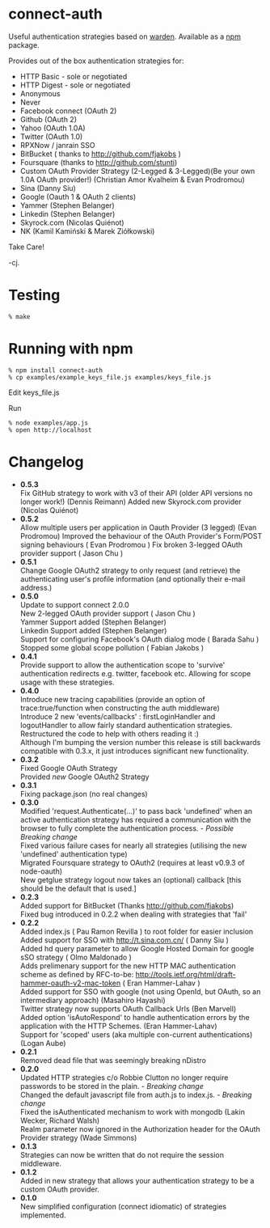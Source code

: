 connect-auth
============

Useful authentication strategies based on [warden]. Available as a [npm] package.

Provides out of the box authentication strategies for:

* HTTP Basic - sole or negotiated
* HTTP Digest - sole or negotiated
* Anonymous
* Never
* Facebook connect (OAuth 2)
* Github (OAuth 2)
* Yahoo (OAuth 1.0A)
* Twitter (OAuth 1.0)
* RPXNow / janrain SSO 
* BitBucket ( thanks to http://github.com/fjakobs )
* Foursquare (thanks to http://github.com/stunti)
* Custom OAuth Provider Strategy (2-Legged & 3-Legged)(Be your own 1.0A OAuth provider!) (Christian Amor Kvalheim & Evan Prodromou)  
* Sina  (Danny Siu)
* Google (Oauth 1 & OAuth 2 clients)
* Yammer (Stephen Belanger)
* Linkedin (Stephen Belanger)
* Skyrock.com (Nicolas Quiénot)
* NK (Kamil Kamiński & Marek Ziółkowski)

Take Care!

-cj.


Testing
=======

    % make

Running with npm
=================

    % npm install connect-auth
    % cp examples/example_keys_file.js examples/keys_file.js

Edit keys_file.js

Run

    % node examples/app.js
    % open http://localhost


[warden]: http://github.com/hassox/warden
[npm]: http://github.com/isaacs/npm    
[express-oauth-plugin]: http://github.com/christkv/node-express-oauth-plugin


Changelog
=========
 * **0.5.3**  
		Fix GitHub strategy to work with v3 of their API (older API versions no longer work!) (Dennis Reimann)
		Added new Skyrock.com provider (Nicolas Quiénot)
 * **0.5.2**  
		Allow multiple users per application in Oauth Provider (3 legged) (Evan Prodromou)
		Improved the behaviour of the OAuth Provider's Form/POST signing behaviours ( Evan Prodromou )
		Fix broken 3-legged OAuth provider support ( Jason Chu )
 * **0.5.1**  
		Change Google OAuth2 strategy to only request (and retrieve) the authenticating user's profile information (and optionally their e-mail address.)
 * **0.5.0**  
		Update to support connect 2.0.0  
		New 2-legged OAuth provider support ( Jason Chu )  
		Yammer Support added (Stephen Belanger)  
		Linkedin Support added (Stephen Belanger)  
		Support for configuring Facebook's OAuth dialog mode ( Barada Sahu )  
		Stopped some global scope pollution ( Fabian Jakobs )  
 * **0.4.1**  
		Provide support to allow the authentication scope to 'survive' authentication redirects e.g. twitter, facebook etc. Allowing for scope usage with these strategies.  
 * **0.4.0**  
		Introduce new tracing capabilities (provide an option of trace:true/function when constructing the auth middleware)  
		Introduce 2 new 'events/callbacks' : firstLoginHandler and logoutHandler to allow fairly standard authentication strategies.  
		Restructured the code to help with others reading it :)  
		Although I'm bumping the version number this release is still backwards compatible with 0.3.x, it just introduces significant new functionality.  
 * **0.3.2**  
		Fixed Google OAuth Strategy  
		Provided *new* Google OAuth2 Strategy  
 * **0.3.1**  
		Fixing package.json (no real changes)  
 * **0.3.0**  
		Modified 'request.Authenticate(...)' to pass back 'undefined' when an active authentication strategy has required a communication with the browser to fully complete the authentication process.  - *Possible Breaking change*  
		Fixed various failure cases for nearly all strategies (utilising the new 'undefined' authentication type)  
		Migrated Foursquare strategy to OAuth2 (requires at least v0.9.3 of node-oauth)  
		New getglue strategy
		logout now takes an (optional) callback [this should be the default that is used.] 
 * **0.2.3**  
		Added support for BitBucket (Thanks http://github.com/fjakobs)  
			Fixed bug introduced in 0.2.2 when dealing with strategies that 'fail'  
 * **0.2.2**  
		Added index.js ( Pau Ramon Revilla ) to root folder for easier inclusion  
		Added support for SSO with http://t.sina.com.cn/ ( Danny Siu )  
		Added hd query parameter to allow Google Hosted Domain for google sSO strategy ( Olmo Maldonado )  
		Adds prelimenary support for the new HTTP MAC authentication scheme as defined by RFC-to-be:
		http://tools.ietf.org/html/draft-hammer-oauth-v2-mac-token ( Eran Hammer-Lahav )  
		Added support for SSO with google (not using OpenId, but OAuth, so an intermediary approach) (Masahiro Hayashi)  
		Twitter strategy now supports OAuth Callback Urls (Ben Marvell)  
		Added option 'isAutoRespond' to handle authentication errors by the application with the HTTP Schemes. (Eran Hammer-Lahav)  
		Support for 'scoped' users (aka multiple con-current authentications) (Logan Aube)  
 * **0.2.1**  
		Removed dead file that was seemingly breaking nDistro  
 * **0.2.0**  
		Updated HTTP strategies c/o Robbie Clutton no longer require passwords to be stored in the plain. - *Breaking change*  
		Changed the default javascript file from auth.js to index.js. - *Breaking change*  
		Fixed the isAuthenticated mechanism to work with mongodb (Lakin Wecker, Richard Walsh)  
		Realm parameter now ignored in the Authorization header for the OAuth Provider strategy (Wade Simmons)  
 * **0.1.3**  
		Strategies can now be written that do not require the session middleware.  
 * **0.1.2**  
		Added in new strategy that allows your authentication strategy to be a custom OAuth provider.  
 * **0.1.0**  
		New simplified configuration (connect idiomatic) of strategies implemented.
